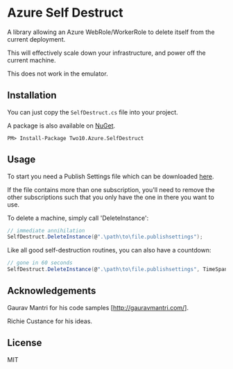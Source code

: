 # Azure Self Destruct

A library allowing an Azure WebRole/WorkerRole to delete itself from the current deployment.


This will effectively scale down your infrastructure, and power off the current machine.


This does not work in the emulator.

## Installation

You can just copy the `SelfDestruct.cs` file into your project. 

A package is also available on [NuGet](https://www.nuget.org/packages/Two10.Azure.SelfDestruct/).

```
PM> Install-Package Two10.Azure.SelfDestruct
```

## Usage

To start you need a Publish Settings file which can be downloaded [here](http://go.microsoft.com/fwlink/?LinkId=254432).


If the file contains more than one subscription, you'll need to remove the other subscriptions such that you only have the one in there you want to use.


To delete a machine, simply call 'DeleteInstance':


```c#
// immediate annihilation
SelfDestruct.DeleteInstance(@".\path\to\file.publishsettings");
```


Like all good self-destruction routines, you can also have a countdown:


```c#
// gone in 60 seconds
SelfDestruct.DeleteInstance(@".\path\to\file.publishsettings", TimeSpan.FromSeconds(60));
```


## Acknowledgements

Gaurav Mantri for his code samples [http://gauravmantri.com/].


Richie Custance for his ideas.

## License

MIT
